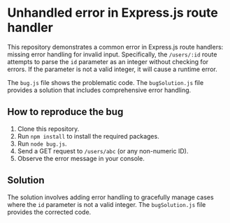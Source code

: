 # Unhandled error in Express.js route handler

This repository demonstrates a common error in Express.js route handlers: missing error handling for invalid input.  Specifically, the `/users/:id` route attempts to parse the `id` parameter as an integer without checking for errors. If the parameter is not a valid integer, it will cause a runtime error.

The `bug.js` file shows the problematic code. The `bugSolution.js` file provides a solution that includes comprehensive error handling.

## How to reproduce the bug

1. Clone this repository.
2. Run `npm install` to install the required packages.
3. Run `node bug.js`.
4. Send a GET request to `/users/abc` (or any non-numeric ID).
5. Observe the error message in your console.

## Solution

The solution involves adding error handling to gracefully manage cases where the `id` parameter is not a valid integer. The `bugSolution.js` file provides the corrected code.